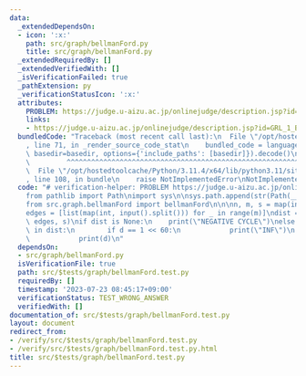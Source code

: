 ```yaml
---
data:
  _extendedDependsOn:
  - icon: ':x:'
    path: src/graph/bellmanFord.py
    title: src/graph/bellmanFord.py
  _extendedRequiredBy: []
  _extendedVerifiedWith: []
  _isVerificationFailed: true
  _pathExtension: py
  _verificationStatusIcon: ':x:'
  attributes:
    PROBLEM: https://judge.u-aizu.ac.jp/onlinejudge/description.jsp?id=GRL_1_B&lang=jp
    links:
    - https://judge.u-aizu.ac.jp/onlinejudge/description.jsp?id=GRL_1_B&lang=jp
  bundledCode: "Traceback (most recent call last):\n  File \"/opt/hostedtoolcache/Python/3.11.4/x64/lib/python3.11/site-packages/onlinejudge_verify/documentation/build.py\"\
    , line 71, in _render_source_code_stat\n    bundled_code = language.bundle(stat.path,\
    \ basedir=basedir, options={'include_paths': [basedir]}).decode()\n          \
    \         ^^^^^^^^^^^^^^^^^^^^^^^^^^^^^^^^^^^^^^^^^^^^^^^^^^^^^^^^^^^^^^^^^^^^^^^^^^^^^^^^^\n\
    \  File \"/opt/hostedtoolcache/Python/3.11.4/x64/lib/python3.11/site-packages/onlinejudge_verify/languages/python.py\"\
    , line 108, in bundle\n    raise NotImplementedError\nNotImplementedError\n"
  code: "# verification-helper: PROBLEM https://judge.u-aizu.ac.jp/onlinejudge/description.jsp?id=GRL_1_B&lang=jp\n\
    from pathlib import Path\nimport sys\n\nsys.path.append(str(Path(__file__).resolve().parent.parent.parent.parent))\n\
    from src.graph.bellmanFord import bellmanFord\n\n\nn, m, s = map(int, input().split())\n\
    edges = [list(map(int, input().split())) for _ in range(m)]\ndist = bellmanFord(n,\
    \ edges, s)\nif dist is None:\n    print(\"NEGATIVE CYCLE\")\nelse:\n    for d\
    \ in dist:\n        if d == 1 << 60:\n            print(\"INF\")\n        else:\n\
    \            print(d)\n"
  dependsOn:
  - src/graph/bellmanFord.py
  isVerificationFile: true
  path: src/$tests/graph/bellmanFord.test.py
  requiredBy: []
  timestamp: '2023-07-23 08:45:17+09:00'
  verificationStatus: TEST_WRONG_ANSWER
  verifiedWith: []
documentation_of: src/$tests/graph/bellmanFord.test.py
layout: document
redirect_from:
- /verify/src/$tests/graph/bellmanFord.test.py
- /verify/src/$tests/graph/bellmanFord.test.py.html
title: src/$tests/graph/bellmanFord.test.py
---
```

